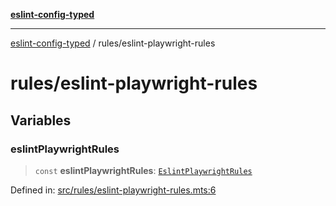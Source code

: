 [**eslint-config-typed**](../README.md)

---

[eslint-config-typed](../README.md) / rules/eslint-playwright-rules

# rules/eslint-playwright-rules

## Variables

### eslintPlaywrightRules

> `const` **eslintPlaywrightRules**: [`EslintPlaywrightRules`](../types/rules/eslint-playwright-rules.md#eslintplaywrightrules)

Defined in: [src/rules/eslint-playwright-rules.mts:6](https://github.com/noshiro-pf/eslint-config-typed/blob/main/src/rules/eslint-playwright-rules.mts#L6)
